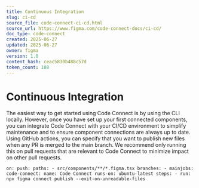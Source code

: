 ```yaml
---
title: Continuous Integration
slug: ci-cd
source_file: code-connect-ci-cd.html
source_url: https://www.figma.com/code-connect-docs/ci-cd/
doc_type: code-connect
created: 2025-06-27
updated: 2025-06-27
owner: figma
version: 1.0
content_hash: ceac5830b488c57d
token_count: 188
---
```

# Continuous Integration

The easiest way to get started using Code Connect is by using the CLI locally. However, once you have set up your first connected components, you can integrate Code Connect with your CI/CD environment to simplify maintenance and to ensure component connections are always up to date. Using GitHub actions, you can specify that you want to publish new files when any PR is merged to the main branch. We recommend only running this on pull requests that are relevant to Code Connect to minimize impact on other pull requests.

```
on: push: paths: - src/components/**/*.figma.tsx branches: - mainjobs: code-connect: name: Code Connect runs-on: ubuntu-latest steps: - run: npx figma connect publish --exit-on-unreadable-files
```